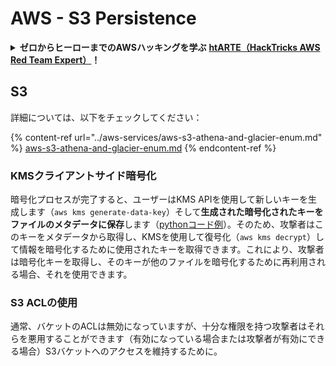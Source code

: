 # AWS - S3 Persistence

<details>

<summary><strong>ゼロからヒーローまでのAWSハッキングを学ぶ</strong> <a href="https://training.hacktricks.xyz/courses/arte"><strong>htARTE（HackTricks AWS Red Team Expert）</strong></a><strong>！</strong></summary>

HackTricksをサポートする他の方法：

- **HackTricksで企業を宣伝したい**または**HackTricksをPDFでダウンロードしたい**場合は、[**SUBSCRIPTION PLANS**](https://github.com/sponsors/carlospolop)をチェックしてください！
- [**公式PEASS＆HackTricksスウェグ**](https://peass.creator-spring.com)を入手する
- [**The PEASS Family**](https://opensea.io/collection/the-peass-family)を発見し、独占的な[**NFTs**](https://opensea.io/collection/the-peass-family)コレクションをご覧ください
- **💬 [Discordグループ](https://discord.gg/hRep4RUj7f)**に参加するか、[telegramグループ](https://t.me/peass)に参加するか、**Twitter** 🐦で**フォロー**する：[**@hacktricks\_live**](https://twitter.com/hacktricks\_live)**。**
- **ハッキングトリックを共有するために、[HackTricks](https://github.com/carlospolop/hacktricks)と[HackTricks Cloud](https://github.com/carlospolop/hacktricks-cloud)のGitHubリポジトリにPRを提出してください。**

</details>

## S3

詳細については、以下をチェックしてください：

{% content-ref url="../aws-services/aws-s3-athena-and-glacier-enum.md" %}
[aws-s3-athena-and-glacier-enum.md](../aws-services/aws-s3-athena-and-glacier-enum.md)
{% endcontent-ref %}

### KMSクライアントサイド暗号化

暗号化プロセスが完了すると、ユーザーはKMS APIを使用して新しいキーを生成します（`aws kms generate-data-key`）そして**生成された暗号化されたキーをファイルのメタデータに保存**します（[pythonコード例](https://aioboto3.readthedocs.io/en/latest/cse.html#how-it-works-kms-managed-keys)）。そのため、攻撃者はこのキーをメタデータから取得し、KMSを使用して復号化（`aws kms decrypt`）して情報を暗号化するために使用されたキーを取得できます。これにより、攻撃者は暗号化キーを取得し、そのキーが他のファイルを暗号化するために再利用される場合、それを使用できます。

### S3 ACLの使用

通常、バケットのACLは無効になっていますが、十分な権限を持つ攻撃者はそれらを悪用することができます（有効になっている場合または攻撃者が有効にできる場合）S3バケットへのアクセスを維持するために。
